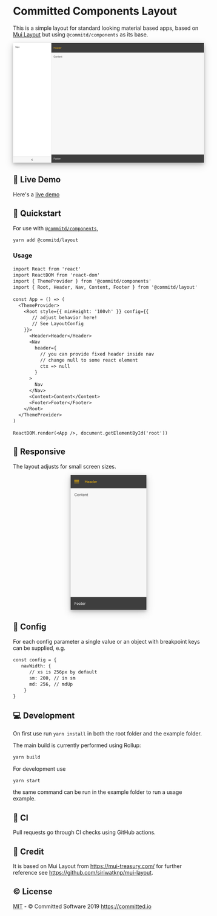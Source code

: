 # Committed Components Layout

This is a simple layout for standard looking material based apps, based on [Mui Layout](https://mui-treasury.com/components/layout)
but using `@commitd/components` as its base.

<p align="center">
  <img src="images/layout.png" style="width: 600px; box-shadow: 0 4px 8px 0 rgba(0, 0, 0, 0.2), 0 6px 20px 0 rgba(0, 0, 0, 0.19);"/>
</p>

## 🔗 Live Demo

Here's a [live demo](https://committed.software/docs)

## 🚀 Quickstart

For use with [`@commitd/components`](https://github.com/commitd/components),

```bash
yarn add @commitd/layout
```

### Usage

```tsx
import React from 'react'
import ReactDOM from 'react-dom'
import { ThemeProvider } from '@commitd/components'
import { Root, Header, Nav, Content, Footer } from '@commitd/layout'

const App = () => (
  <ThemeProvider>
    <Root style={{ minHeight: '100vh' }} config={{
       // adjust behavior here!
       // See LayoutConfig
    }}>
      <Header>Header</Header>
      <Nav
        header={
          // you can provide fixed header inside nav
          // change null to some react element
          ctx => null
        }
      >
        Nav
      </Nav>
      <Content>Content</Content>
      <Footer>Footer</Footer>
    </Root>
  </ThemeProvider>
)

ReactDOM.render(<App />, document.getElementById('root'))
```

## 📱 Responsive

The layout adjusts for small screen sizes.

<p align="center">
  <img src="images/mobile.png" style="width: 200px; box-shadow: 0 4px 8px 0 rgba(0, 0, 0, 0.2), 0 6px 20px 0 rgba(0, 0, 0, 0.19);"/>
</p>

## 📝 Config

For each config parameter a single value or an object with breakpoint keys can be supplied, e.g.

```
const config = {
   navWidth: {
      // xs is 256px by default
      sm: 200, // in sm
      md: 256, // mdUp
    }
}
```


## 💻 Development

On first use run `yarn install` in both the root folder and the example folder.

The main build is currently performed using Rollup:

```bash
yarn build
```

For development use

```bash
yarn start
```

the same command can be run in the example folder to run a usage example.

## 🤖 CI

Pull requests go through CI checks using GitHub actions.

## 👏 Credit

It is based on Mui Layout from https://mui-treasury.com/
for further reference see https://github.com/siriwatknp/mui-layout.

## ©️ License

[MIT](/LICENSE) - © Committed Software 2019 <https://committed.io>
